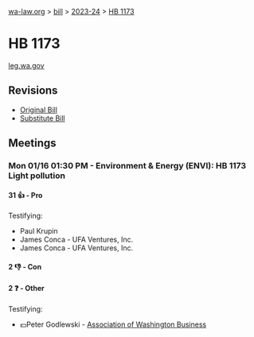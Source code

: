 [wa-law.org](/) > [bill](/bill/) > [2023-24](/bill/2023-24/) > [HB 1173](/bill/2023-24/hb/1173/)

# HB 1173
[leg.wa.gov](https://app.leg.wa.gov/billsummary?BillNumber=1173&Year=2023&Initiative=false)

## Revisions
* [Original Bill](1/)
* [Substitute Bill](S/)

## Meetings
### Mon 01/16 01:30 PM - Environment & Energy (ENVI): HB 1173 Light pollution
#### 31 👍 - Pro
Testifying:
* Paul Krupin
* James Conca - UFA Ventures, Inc.
* James Conca - UFA Ventures, Inc.

#### 2 👎 - Con

#### 2 ❓ - Other
Testifying:
* 💵Peter Godlewski - [Association of Washington Business](/org/association_of_washington_business/)
